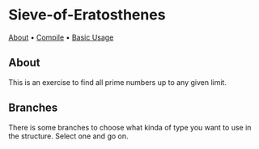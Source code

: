 # Sieve-of-Eratosthenes

[About](#about) • [Compile](#compile) • [Basic Usage](#basic-usage) 

## About  
This is an exercise to find all prime numbers up to any given limit.

## Branches

There is some branches to choose what kinda of type you want to use in the structure. Select one and go on.
